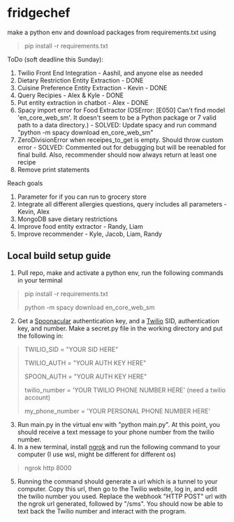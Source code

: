 # fridgechef

make a python env and download packages from requirements.txt using

> pip install -r requirements.txt

ToDo (soft deadline this Sunday):
1. Twilio Front End Integration - Aashil, and anyone else as needed
2. Dietary Restriction Entity Extraction - DONE
3. Cuisine Preference Entity Extraction - Kevin - DONE
4. Query Recipies - Alex & Kyle - DONE
5. Put entity extraction in chatbot - Alex - DONE
6. Spacy import error for Food Extractor (OSError: [E050] Can't find model 'en_core_web_sm'. It doesn't seem to be a Python package or 7 valid path to a data directory.) - SOLVED: Update spacy and run command "python -m spacy download en_core_web_sm"
8. ZeroDivisionError when receipes_to_get is empty. Should throw custom error - SOLVED: Commented out for debugging but will be reenabled for final build. Also, recommender should now always return at least one recipe
9. Remove print statements


Reach goals
1. Parameter for if you can run to grocery store
2. Integrate all different allergies questions, query includes all parameters - Kevin, Alex
3. MongoDB save dietary restrictions
4. Improve food entity extractor - Randy, Liam
5. Improve recommender - Kyle, Jacob, Liam, Randy

## Local build setup guide
1. Pull repo, make and activate a python env, run the following commands in your terminal
> pip install -r requirements.txt
>
> python -m spacy download en_core_web_sm
2. Get a [Spoonacular](https://spoonacular.com/food-api) authentication key, and a [Twilio](https://www.twilio.com/) SID, authentication key, and number. Make a secret.py file in the working directory and put the following in:
> TWILIO_SID = "YOUR SID HERE"
>
> TWILIO_AUTH = "YOUR AUTH KEY HERE"
>
> SPOON_AUTH = "YOUR AUTH KEY HERE"
>
> 
> twilio_number = 'YOUR TWILIO PHONE NUMBER HERE' (need a twilio account)
>
> my_phone_number = 'YOUR PERSONAL PHONE NUMBER HERE'
3. Run main.py in the virtual env with "python main.py". At this point, you should receive a text message to your phone number from the twilio number.
4. In a new terminal, install [ngrok](https://ngrok.com/) and run the following command to your computer (I use wsl, might be different for different os)
> ngrok http 8000
5. Running the command should generate a url which is a tunnel to your computer. Copy this url, then go to the Twilio website, log in, and edit the twilio number you used. Replace the webhook "HTTP POST" url with the ngrok url generated, followed by "/sms". You should now be able to text back the Twilio number and interact with the program.